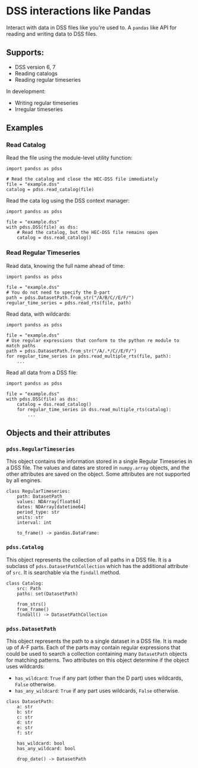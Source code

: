 # DSS interactions like Pandas
Interact with data in DSS files like you're used to. A `pandas` like API for reading and writing data to DSS files. 

## Supports:

- DSS version 6, 7
- Reading catalogs
- Reading regular timeseries

In development:

- Writing regular timeseries
- Irregular timeseries

## Examples
### Read Catalog

Read the file using the module-level utility function:
```
import pandss as pdss

# Read the catalog and close the HEC-DSS file immediately
file = "example.dss"
catalog = pdss.read_catalog(file)
```

Read the cata log using the DSS context manager:
```
import pandss as pdss

file = "example.dss"
with pdss.DSS(file) as dss:
    # Read the catalog, but the HEC-DSS file remains open
    catalog = dss.read_catalog()
```
### Read Regular Timeseries

Read data, knowing the full name ahead of time:
```
import pandss as pdss

file = "example.dss"
# You do not need to specify the D-part
path = pdss.DatasetPath.from_str("/A/B/C//E/F/")
regular_time_series = pdss.read_rts(file, path)
```

Read data, with wildcards:
```
import pandss as pdss

file = "example.dss"
# Use regular expressions that conform to the python re module to match paths
path = pdss.DatasetPath.from_str("/A/.*/C//E/F/")
for regular_time_series in pdss.read_multiple_rts(file, path):
    ...
```

Read all data from a DSS file:
```
import pandss as pdss

file = "example.dss"
with pdss.DSS(file) as dss:
    catalog = dss.read_catalog()
    for regular_time_series in dss.read_multiple_rts(catalog):
        ...
```
## Objects and their attributes
### `pdss.RegularTimeseries`

This object contains the information stored in a single Regular Timeseries in a DSS file. The values and dates are stored in `numpy.array` objects, and the other attributes are saved on the object. Some attributes are not supported by all engines. 

```
class RegularTimeseries:
    path: DatasetPath
    values: NDArray[float64]
    dates: NDArray[datetime64]
    period_type: str
    units: str
    interval: int

    to_frame() -> pandas.DataFrame:
```

### `pdss.Catalog`

This object represents the collection of all paths in a DSS file. It is a subclass of `pdss.DatasetPathCollection` which has the additional attribute of `src`. It is searchable via the `findall` method.

```
class Catalog:
    src: Path
    paths: set(DatasetPath)

    from_strs()
    from_frame()
    findall() -> DatasetPathCollection
```

### `pdss.DatasetPath`

This object represents the path to a single dataset in a DSS file. It is made up of A-F parts. Each of the parts may contain regular expressions that could be used to search a collection containing many `DatasetPath` objects for matching patterns. Two attributes on this object determine if the object uses wildcards:

- `has_wildcard`: `True` if any part (other than the D part) uses wildcards, `False` otherwise.
- `has_any_wildcard`: `True` if any part uses wildcards, `False` otherwise.

```
class DatasetPath:
    a: str
    b: str
    c: str
    d: str
    e: str
    f: str

    has_wildcard: bool
    has_any_wildcard: bool 

    drop_date() -> DatasetPath
```